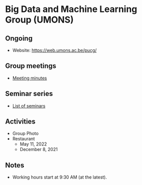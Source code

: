# Big Data and Machine Learning Group (UMONS)

## Ongoing
- Website: https://web.umons.ac.be/pucg/

## Group meetings
- [Meeting minutes](/group-meetings)

## Seminar series
- [List of seminars](./seminars.md)

## Activities

* Group Photo
* Restaurant 
	- May 11, 2022
	- December 8, 2021

## Notes
- Working hours start at 9:30 AM (at the latest).
